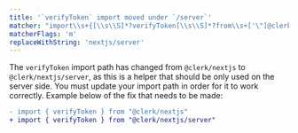 ```yaml
---
title: '`verifyToken` import moved under `/server`'
matcher: "import\\s+{[\\s\\S]*?verifyToken[\\s\\S]*?from\\s+['\"]@clerk\\/(nextjs)[\\s\\S]*?['\"]"
matcherFlags: 'm'
replaceWithString: 'nextjs/server'
---
```


The `verifyToken` import path has changed from `@clerk/nextjs` to `@clerk/nextjs/server`, as this is a helper that should be only used on the server side. You must update your import path in order for it to work correctly. Example below of the fix that needs to be made:

```diff
- import { verifyToken } from "@clerk/nextjs"
+ import { verifyToken } from "@clerk/nextjs/server"
```
